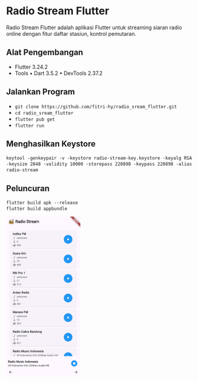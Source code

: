 # Radio Stream Flutter

Radio Stream Flutter adalah aplikasi Flutter untuk streaming siaran radio online dengan fitur daftar stasiun, kontrol pemutaran.

## Alat Pengembangan

- Flutter 3.24.2
- Tools • Dart 3.5.2 • DevTools 2.37.2

## Jalankan Program

- `git clone https://github.com/fitri-hy/radio_sream_flutter.git`
- `cd radio_sream_flutter`
- `flutter pub get`
- `flutter run`

## Menghasilkan Keystore

```
keytool -genkeypair -v -keystore radio-stream-key.keystore -keyalg RSA -keysize 2048 -validity 10000 -storepass 220898 -keypass 220898 -alias radio-stream
```

## Peluncuran

```
flutter build apk --release
flutter build appbundle
```

<div style="display: flex; flex-wrap: wrap;">
  <img src="./assets/ss/1.png" alt="ss1" width="200"/>
</div>
